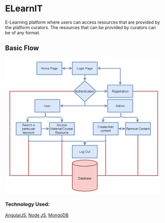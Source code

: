 # ELearnIT
E-Learning platform where users can access resources that are provided by the platform curators.
The resources that can be provided by curators can be of any format.

## Basic Flow
![FlowDiagram](https://github.com/shivanshu1641/ELearnIT/blob/main/Figures/fc.png?raw=true)
### Technology Used:
[AngularJS](https://angular.io/), [Node JS](https://nodejs.org/), [MongoDB](https://www.mongodb.com/)